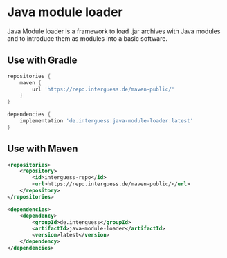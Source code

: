 # Java module loader
Java Module loader is a framework to load .jar archives with Java modules and to introduce them as modules into a basic software.

## Use with Gradle
```gradle
repositories {
    maven {
        url 'https://repo.interguess.de/maven-public/'
    }
}
```

```gradle
dependencies {
    implementation 'de.interguess:java-module-loader:latest'
}
```

## Use with Maven
```xml
<repositories>
    <repository>
        <id>interguess-repo</id>
        <url>https://repo.interguess.de/maven-public/</url>
    </repository>
</repositories>
```

```xml
<dependencies>
    <dependency>
        <groupId>de.interguess</groupId>
        <artifactId>java-module-loader</artifactId>
        <version>latest</version>
    </dependency>
</dependencies>
```
